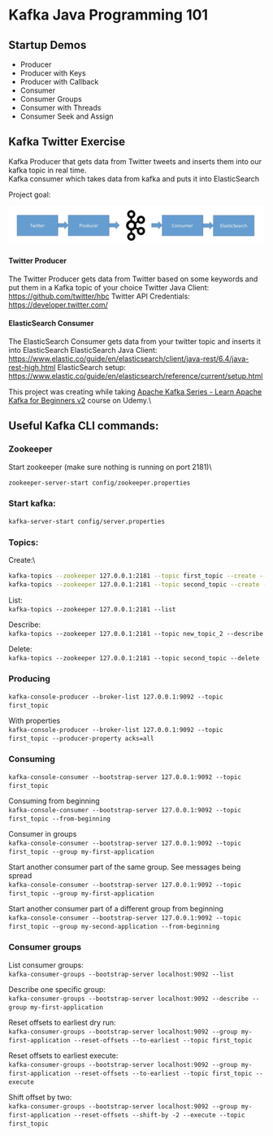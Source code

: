# Kafka Java Programming 101

## Startup Demos

* Producer
* Producer with Keys
* Producer with Callback
* Consumer
* Consumer Groups
* Consumer with Threads
* Consumer Seek and Assign


## Kafka Twitter Exercise
Kafka Producer that gets data from Twitter tweets and inserts them into our kafka topic in real time.\
Kafka consumer which takes data from kafka and puts it into ElasticSearch

Project goal:

![Project Goal](goal.png?raw=true "Screenshot")

#### Twitter Producer
The Twitter Producer gets data from Twitter based on some keywords and put them in a Kafka topic of your choice
Twitter Java Client: https://github.com/twitter/hbc
Twitter API Credentials: https://developer.twitter.com/

#### ElasticSearch Consumer

The ElasticSearch Consumer gets data from your twitter topic and inserts it into ElasticSearch
ElasticSearch Java Client: https://www.elastic.co/guide/en/elasticsearch/client/java-rest/6.4/java-rest-high.html
ElasticSearch setup:
https://www.elastic.co/guide/en/elasticsearch/reference/current/setup.html

This project was creating while taking [Apache Kafka Series - Learn Apache Kafka for Beginners v2](https://www.udemy.com/course/apache-kafka/) course on Udemy.\

## Useful  Kafka CLI commands:


### Zookeeper
Start zookeeper (make sure nothing is running on port 2181)\

```sh
zookeeper-server-start config/zookeeper.properties
```

### Start kafka:
```sh
kafka-server-start config/server.properties
```

### Topics:

Create:\
```sh
kafka-topics --zookeeper 127.0.0.1:2181 --topic first_topic --create --partitions 3 --replication-factor 1
kafka-topics --zookeeper 127.0.0.1:2181 --topic second_topic --create --partitions 6 --replication-factor 1
 ```

List:\
`kafka-topics --zookeeper 127.0.0.1:2181 --list`

Describe:\
`kafka-topics --zookeeper 127.0.0.1:2181 --topic new_topic_2 --describe`

Delete:\
`kafka-topics --zookeeper 127.0.0.1:2181 --topic second_topic --delete`


### Producing

`kafka-console-producer --broker-list 127.0.0.1:9092 --topic first_topic`

With properties\
`kafka-console-producer --broker-list 127.0.0.1:9092 --topic first_topic --producer-property acks=all`

### Consuming
`kafka-console-consumer --bootstrap-server 127.0.0.1:9092 --topic first_topic`

Consuming from beginning\
`kafka-console-consumer --bootstrap-server 127.0.0.1:9092 --topic first_topic --from-beginning`

Consumer in groups\
`kafka-console-consumer --bootstrap-server 127.0.0.1:9092 --topic first_topic --group my-first-application`

Start another consumer part of the same group. See messages being spread\
`kafka-console-consumer --bootstrap-server 127.0.0.1:9092 --topic first_topic --group my-first-application`

Start another consumer part of a different group from beginning\
`kafka-console-consumer --bootstrap-server 127.0.0.1:9092 --topic first_topic --group my-second-application --from-beginning`


### Consumer groups

List consumer groups:\
`kafka-consumer-groups --bootstrap-server localhost:9092 --list`

Describe one specific group:\
`kafka-consumer-groups --bootstrap-server localhost:9092 --describe --group my-first-application`

Reset offsets to earliest dry run:\
`kafka-consumer-groups --bootstrap-server localhost:9092 --group my-first-application --reset-offsets --to-earliest --topic first_topic`

Reset offsets to earliest execute:\
 `kafka-consumer-groups --bootstrap-server localhost:9092 --group my-first-application --reset-offsets --to-earliest --topic first_topic --execute`

Shift offset by two:\
`kafka-consumer-groups --bootstrap-server localhost:9092 --group my-first-application --reset-offsets --shift-by -2 --execute --topic first_topic`

